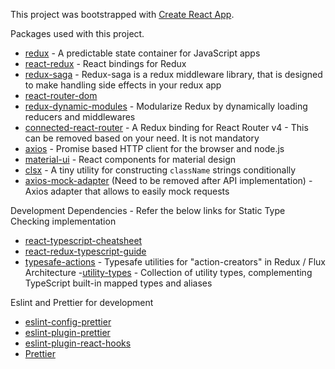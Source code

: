 This project was bootstrapped with [Create React App](https://github.com/facebook/create-react-app).

Packages used with this project.
- [redux](https://redux.js.org/) - A predictable state container for JavaScript apps
- [react-redux](https://github.com/reduxjs/react-redux) - React bindings for Redux 
- [redux-saga](https://redux-saga.js.org/) - Redux-saga is a redux middleware library, that is designed to make handling side effects in your redux app
- [react-router-dom](https://reacttraining.com/react-router/web/guides/quick-start)
- [redux-dynamic-modules](https://redux-dynamic-modules.js.org/#/) - Modularize Redux by dynamically loading reducers and middlewares
- [connected-react-router](https://github.com/supasate/connected-react-router) - A Redux binding for React Router v4 - This can be removed based on your need. It is not mandatory
- [axios](https://github.com/axios/axios) - Promise based HTTP client for the browser and node.js
- [material-ui](https://material-ui.com/) - React components for material design
- [clsx](https://github.com/lukeed/clsx) - A tiny utility for constructing `className` strings conditionally
- [axios-mock-adapter](https://github.com/ctimmerm/axios-mock-adapter) (Need to be removed after API implementation) -  Axios adapter that allows to easily mock requests

Development Dependencies - Refer the below links for Static Type Checking implementation
- [react-typescript-cheatsheet](https://github.com/typescript-cheatsheets/react-typescript-cheatsheet)
- [react-redux-typescript-guide](https://github.com/piotrwitek/react-redux-typescript-guide)
- [typesafe-actions](https://github.com/piotrwitek/typesafe-actions) - Typesafe utilities for "action-creators" in Redux / Flux Architecture 
-[utility-types](https://github.com/piotrwitek/utility-types) - Collection of utility types, complementing TypeScript built-in mapped types and aliases

Eslint and Prettier for development
- [eslint-config-prettier](https://github.com/prettier/eslint-config-prettier)
- [eslint-plugin-prettier](https://github.com/prettier/eslint-plugin-prettier)
- [eslint-plugin-react-hooks](https://www.npmjs.com/package/eslint-plugin-react-hooks)
- [Prettier](https://prettier.io/)
